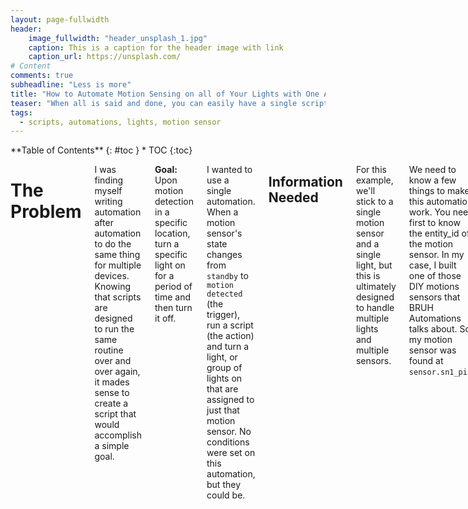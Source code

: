 ```yaml
---
layout: page-fullwidth
header:
    image_fullwidth: "header_unsplash_1.jpg"
    caption: This is a caption for the header image with link
    caption_url: https://unsplash.com/
# Content
comments: true
subheadline: "Less is more"
title: "How to Automate Motion Sensing on all of Your Lights with One Automation and One Script"
teaser: "When all is said and done, you can easily have a single script and automation handle all of your home's motion sensing lights."
tags:
  - scripts, automations, lights, motion sensor
---
```

<div class="row">
<div class="medium-4 medium-push-8 columns" markdown="1">
<div class="panel radius" markdown="1">
**Table of Contents**
{: #toc }
*  TOC
{:toc}
</div>
</div><!-- /.medium-4.columns -->
<div class="medium-8 medium-pull-4 columns" markdown="1">


# The Problem

I was finding myself writing automation after automation to do the same thing for multiple devices.  Knowing that scripts are designed to run the same routine over and over again, it mades sense to create a script that would accomplish a simple goal.

**Goal:** Upon motion detection in a specific location, turn a specific light on for a period of time and then turn it off.  

I wanted to use a single automation.  When a motion sensor's state changes from `standby` to `motion detected` (the trigger), run a script (the action) and turn a light, or group of lights on that are assigned to just that motion sensor.  No conditions were set on this automation, but they could be.

## Information Needed

For this example, we'll stick to a single motion sensor and a single light, but this is ultimately designed to handle multiple lights and multiple sensors.

We need to know a few things to make this automation work.  You need first to know the entity_id of the motion sensor.  In my case, I built one of those DIY motions sensors that BRUH Automations talks about.  So, my motion sensor was found at `sensor.sn1_pir`.

You also need to know the values of the states of the motion sensor.  If you have the same sensor, your values will be `standby` and `motion detected`.

You'll need the entity_id of the light you wish to affect as well.  In my case, I have a Z-Wave dimmer that I've named `light.kitchen`.

## Input Number (optional)

If you want to be able to easily adjust the delay between the light turning on and the light turning off from your dashboard, you can create an `input_number` and you'll have a slider that you can adjust.  Otherwise, you can skip this and just set a static delay time, or no delay at all.  It all depends on where you want to go with this.

I created one called `light_timer_kitchen_seconds` with an initial value of 10, a minimum value of 1, a maximum value of 59, and it steps in increments of 1.

~~~~
light_timer_kitchen_seconds:
  name: Seconds
  initial: 10
  min: 1
  max: 59
  step: 1
~~~~

## The Automation

~~~~
- alias: Motion Lights (optional)
  trigger:
    platform: state
    entity_id: sensor.sn1_pir
    to: 'motion detected'
  action:
    - service: script.timed_light
      data_template:
        value1: >-
          {% raw %}{% set convert = { "sensor.sn1_pir": "light.guest_bedroom" } %}{% endraw %}
          {% raw %}{{convert[trigger.to_state.entity_id]}}{% endraw %}
        value2: "100"
~~~~

So what's happening here?

The trigger section of the automation waits for the state of the motion sensor to change `to: 'motion detected'`. Once this occurs, the action is called.

In the action, the service we call is a script which we'll get to below.  We're going to create a data template so we can pass dynamic values to the script.  The data template we're creating is a multi-line template, and the value, since we're calling the script directly on the `- service:` line will be stored and passed to the script via the variable `value1` and `value2`.  You can name these whatever you wish.

#### Value1

Value1 is going to be assigned from an array that we're going to create on the fly, because it's assumed that we're going to have multiple sensors and multiple lights.  The goal is to assign an entity or group of entities to a sensor in each pairing inside of the array.  In my example, I only addressed a single sensor and a single light.  But, if you wanted to add more, you would simply continue the array:

~~~~
          {% raw %}{% set convert = { "sensor.sn1_pir":"light.guest_bedroom", "sensor.sn2_pir":"light.hall" ... and so on } %}{% endraw %}
~~~~

After the array is created, we need to cherry pick the right light from the array using a template trigger.  

~~~~
{% raw %}{{convert[trigger.to_state.entity_id]}}{% endraw %}
~~~~

We know that `convert` is an array that contains a list of all of the devices we assigned.  `[trigger.to_state.entity_id]` is the value found at the index position that is defined by the sensor that triggered the automation to begin with.

`trigger.to_state.entity_id` will report the entity that triggered the automation.  Since it can be paired with its corresponding light in the array, the value stored in `value1` becomes the light that's associated with the device that triggered the automation.

Now that we have the data we need, it will be properly passed to the script, which needs to receive the information.

## The Script
~~~~
timed_light:
  sequence:
    - service: light.turn_on
      data_template:
        entity_id: "{% raw %}{{value1}}{% endraw %}"
        brightness_pct: "{% raw %}{{value2}}{% endraw %}"
    - delay: "00:00:{% raw %}{{ '%02d' % (states('input_number.light_timer_guest_bedroom_seconds')|int) }}{% endraw %}"
    - service: light.turn_off
      data_template:
        entity_id: "{% raw %}{{value1}}{% endraw %}"
~~~~

The script runs a sequence of three events.  First, it turns the appropriate light on, then it waits for a number of seconds, then it turns the light off.  (Service / Delay / Service)

### Event 1: Turn On Light

Using the information stored in `value1` from the automation, we call up `light.turn_on` using a `data_template` where the `entity_id` is equal to `value1`.  We also set the brightness to `value2` for which we haven't created any input numbers.  It's just a static number at this point.  But, you could easily create a slider and define a user controlled value here.

### Event 2: Delay

Since this particular script is just designed to give us a little bit of light for a short period of time, there's a delay placed between the two light actions.  The delay format is simply "00:00:00" but the last two zeroes are a template that pulls the value of the `input_number` that I created.  It's an integer, and it's prefixed by `%02d` to ensure that it's always a two-digit number.

### Event 3: Light off

We use `value1` again here to shut off the light after the delay.


## Conclusion

Assuming you've named everything correctly and you actually have these devices to play with, you'll have yourself a functioning automation and script that can be written once and used with multiple lights to accomplish the same task no matter where in your house you have the items located.  The size of the array is up to you, and the degree of complexity to which you can take this is unlimited.

Group your lights, create conditions in the automation, affect the levels utilized at different times of the day, disable the automation based upon sleep schedules, etc.

</div><!-- /.medium-8.columns -->
</div><!-- /.row -->
